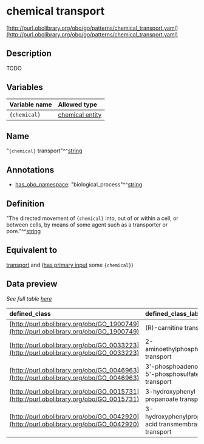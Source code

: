 # chemical transport

[http://purl.obolibrary.org/obo/go/patterns/chemical_transport.yaml](http://purl.obolibrary.org/obo/go/patterns/chemical_transport.yaml)

## Description

TODO




## Variables

| Variable name | Allowed type |
|:--------------|:-------------|
| `{chemical}` | [chemical entity](http://purl.obolibrary.org/obo/CHEBI_24431) |

## Name

"`{chemical}` transport"^^[string](http://www.w3.org/2001/XMLSchema#string)

## Annotations

- [has_obo_namespace](http://www.geneontology.org/formats/oboInOwl#hasOBONamespace): "biological_process"^^[string](http://www.w3.org/2001/XMLSchema#string)

## Definition

"The directed movement of `{chemical}` into, out of or within a cell, or between cells, by means of some agent such as a transporter or pore."^^[string](http://www.w3.org/2001/XMLSchema#string)

## Equivalent to

[transport](http://purl.obolibrary.org/obo/GO_0006810)  and ([has primary input](http://purl.obolibrary.org/obo/RO_0004009) some `{chemical}`)







## Data preview

*See full table [here](https://github.com/geneontology/go-ontology/tree/master/src/design_patterns/chemical_transport.tsv)*

| defined_class | defined_class_label | chemical | chemical_label |
|:--|:--|:--|:--|
| [http://purl.obolibrary.org/obo/GO_1900749](http://purl.obolibrary.org/obo/GO_1900749) | (R)-carnitine transport | [http://purl.obolibrary.org/obo/CHEBI_16347](http://purl.obolibrary.org/obo/CHEBI_16347) | (R)-carnitine |
| [http://purl.obolibrary.org/obo/GO_0033223](http://purl.obolibrary.org/obo/GO_0033223) | 2-aminoethylphosphonate transport | [http://purl.obolibrary.org/obo/CHEBI_57418](http://purl.obolibrary.org/obo/CHEBI_57418) | (2-aminoethyl)phosphonic acid zwitterion |
| [http://purl.obolibrary.org/obo/GO_0046963](http://purl.obolibrary.org/obo/GO_0046963) | 3'-phosphoadenosine 5'-phosphosulfate transport | [http://purl.obolibrary.org/obo/CHEBI_58339](http://purl.obolibrary.org/obo/CHEBI_58339) | 3'-phosphonato-5'-adenylyl sulfate(4-) |
| [http://purl.obolibrary.org/obo/GO_0015731](http://purl.obolibrary.org/obo/GO_0015731) | 3-hydroxyphenyl propanoate transport | [http://purl.obolibrary.org/obo/CHEBI_65228](http://purl.obolibrary.org/obo/CHEBI_65228) | 3-hydroxyphenyl propanoate |
| [http://purl.obolibrary.org/obo/GO_0042920](http://purl.obolibrary.org/obo/GO_0042920) | 3-hydroxyphenylpropionic acid transmembrane transport | [http://purl.obolibrary.org/obo/CHEBI_46957](http://purl.obolibrary.org/obo/CHEBI_46957) | 3-(2-hydroxyphenyl)propanoate |

